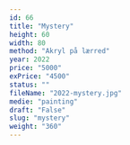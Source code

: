 ```yaml
---
id: 66
title: "Mystery"
height: 60
width: 80
method: "Akryl på lærred"
year: 2022
price: "5000"
exPrice: "4500"
status: ""
fileName: "2022-mystery.jpg"
medie: "painting"
draft: "False"
slug: "mystery"
weight: "360"
---
```

